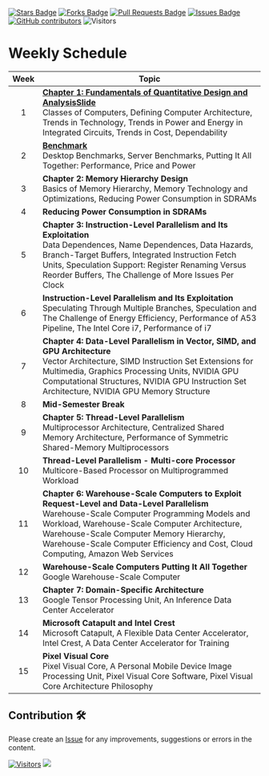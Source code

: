 <a href="https://github.com/drshahizan/project-management/stargazers"><img src="https://img.shields.io/github/stars/drshahizan/project-management" alt="Stars Badge"/></a>
<a href="https://github.com/drshahizan/project-management/network/members"><img src="https://img.shields.io/github/forks/drshahizan/project-management" alt="Forks Badge"/></a>
<a href="https://github.com/drshahizan/project-management/pulls"><img src="https://img.shields.io/github/issues-pr/drshahizan/project-management" alt="Pull Requests Badge"/></a>
<a href="https://github.com/drshahizan/project-management"><img src="https://img.shields.io/github/issues/drshahizan/project-management" alt="Issues Badge"/></a>
<a href="https://github.com/drshahizan/project-management/graphs/contributors"><img alt="GitHub contributors" src="https://img.shields.io/github/contributors/drshahizan/project-management?color=2b9348"></a>
![Visitors](https://api.visitorbadge.io/api/visitors?path=https%3A%2F%2Fgithub.com%2Fdrshahizan%2Fproject-management&labelColor=%23d9e3f0&countColor=%23697689&style=flat)

# Weekly Schedule

| Week   | Topic                                                                                                          |
|:-----:|----------------------------------------------------------------------------------------------------------------|
| 1   | **[Chapter 1: Fundamentals of Quantitative Design and Analysis](./week/week1.md)[Slide](https://github.com/drshahizan/computer-system/blob/main/images/week1/Chapter1.pptx)**<br>Classes of Computers, Defining Computer Architecture, Trends in Technology, Trends in Power and Energy in Integrated Circuits, Trends in Cost, Dependability |
| 2   | **[Benchmark](./week/week2.md)**<br>Desktop Benchmarks, Server Benchmarks, Putting It All Together: Performance, Price and Power   |
| 3   | **Chapter 2: Memory Hierarchy Design**<br>Basics of Memory Hierarchy, Memory Technology and Optimizations, Reducing Power Consumption in SDRAMs |
| 4   | **Reducing Power Consumption in SDRAMs**                                                                        |
| 5   | **Chapter 3: Instruction-Level Parallelism and Its Exploitation**<br>Data Dependences, Name Dependences, Data Hazards, Branch-Target Buffers, Integrated Instruction Fetch Units, Speculation Support: Register Renaming Versus Reorder Buffers, The Challenge of More Issues Per Clock |
| 6   | **Instruction-Level Parallelism and Its Exploitation**<br>Speculating Through Multiple Branches, Speculation and The Challenge of Energy Efficiency, Performance of A53 Pipeline, The Intel Core i7, Performance of i7 |
| 7   | **Chapter 4: Data-Level Parallelism in Vector, SIMD, and GPU Architecture**<br>Vector Architecture, SIMD Instruction Set Extensions for Multimedia, Graphics Processing Units, NVIDIA GPU Computational Structures, NVIDIA GPU Instruction Set Architecture, NVIDIA GPU Memory Structure |
| 8   | **Mid-Semester Break**                                                                                         |
| 9   | **Chapter 5: Thread-Level Parallelism**<br>Multiprocessor Architecture, Centralized Shared Memory Architecture, Performance of Symmetric Shared-Memory Multiprocessors |
| 10  | **Thread-Level Parallelism - Multi-core Processor**<br>Multicore-Based Processor on Multiprogrammed Workload    |
| 11  | **Chapter 6: Warehouse-Scale Computers to Exploit Request-Level and Data-Level Parallelism**<br>Warehouse-Scale Computer Programming Models and Workload, Warehouse-Scale Computer Architecture, Warehouse-Scale Computer Memory Hierarchy, Warehouse-Scale Computer Efficiency and Cost, Cloud Computing, Amazon Web Services |
| 12  | **Warehouse-Scale Computers Putting It All Together**<br>Google Warehouse-Scale Computer                        |
| 13  | **Chapter 7: Domain-Specific Architecture**<br>Google Tensor Processing Unit, An Inference Data Center Accelerator |
| 14  | **Microsoft Catapult and Intel Crest**<br>Microsoft Catapult, A Flexible Data Center Accelerator, Intel Crest, A Data Center Accelerator for Training |
| 15  | **Pixel Visual Core**<br>Pixel Visual Core, A Personal Mobile Device Image Processing Unit, Pixel Visual Core Software, Pixel Visual Core Architecture Philosophy |



## Contribution 🛠️
Please create an [Issue](https://github.com/drshahizan/project-management/issues) for any improvements, suggestions or errors in the content.

[![Visitors](https://api.visitorbadge.io/api/visitors?path=https%3A%2F%2Fgithub.com%2Fdrshahizan&labelColor=%23697689&countColor=%23555555&style=plastic)](https://visitorbadge.io/status?path=https%3A%2F%2Fgithub.com%2Fdrshahizan)
![](https://hit.yhype.me/github/profile?user_id=81284918)
